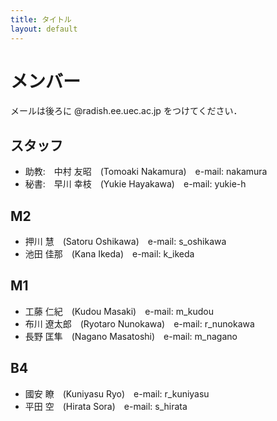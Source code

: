 ```yaml
---
title: タイトル
layout: default
---
```


# メンバー
メールは後ろに @radish.ee.uec.ac.jp をつけてください．

## スタッフ
- 助教:　中村 友昭　(Tomoaki Nakamura)　e-mail: nakamura
- 秘書:　早川 幸枝　(Yukie Hayakawa)　e-mail: yukie-h

## M2
- 押川 慧　(Satoru Oshikawa)　e-mail: s_oshikawa
- 池田 佳那　(Kana Ikeda)　e-mail: k_ikeda

## M1
- 工藤 仁紀　(Kudou Masaki)　e-mail: m_kudou
- 布川 遼太郎　(Ryotaro Nunokawa)　e-mail: r_nunokawa
- 長野 匡隼　(Nagano Masatoshi)　e-mail: m_nagano

## B4
- 國安 瞭　(Kuniyasu Ryo)　e-mail: r_kuniyasu
- 平田 空　(Hirata Sora)　e-mail: s_hirata
